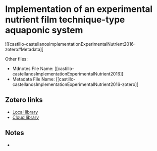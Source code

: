 # Implementation of an experimental nutrient film technique-type aquaponic system

![[castillo-castellanosImplementationExperimentalNutrient2016-zotero#Metadata]]

Other files:
* Mdnotes File Name: [[castillo-castellanosImplementationExperimentalNutrient2016]]
* Metadata File Name: [[castillo-castellanosImplementationExperimentalNutrient2016-zotero]]

##  Zotero links
* [Local library](zotero://select/items/1_3PNWV7N2)
* [Cloud library](http://zotero.org/users/5448669/items/3PNWV7N2)

## Notes
- 